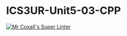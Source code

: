 # ICS3UR-Unit5-03-CPP

[![Mr Coxall's Super Linter](https://github.com/lucas-debruyn/ICS3U-UnitX-YY-CPP/workflows/Mr%20Coxall's%20Super%20Linter/badge.svg)](https://github.com/lucas-debruyn/ICS3U-UnitX-YY-CPP/actions/)
